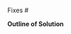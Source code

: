 <!-- Before opening a PR, please ensure you have read our contributor guidelines -->
<!-- at https://teammates.github.io/teammates/process.html#step-4-submit-a-pr. -->

<!-- PR title: Copy-and-paste the name of the issue this PR is fixing, -->
<!-- and include the issue number in front in square brackets. -->
<!-- e.g. [#3942] Remove unnecessary System.out.printlns from Java files. -->
<!-- If your PR only fixes part of the issue, there is no need to copy-paste the issue name. -->

<!-- Add the issue number to the "Fixes" keyword below, e.g. Fixes #3942. -->
<!-- If your PR only fixes part of the issue, change "Fixes" to "Part of". -->
Fixes #

**Outline of Solution**

<!-- Give a brief description of how you solved the issue. -->
<!-- If the solution includes any changes in UI, do also attach screenshots of the new UI. -->
<!-- This portion can be skipped if the fix is trivial. -->
